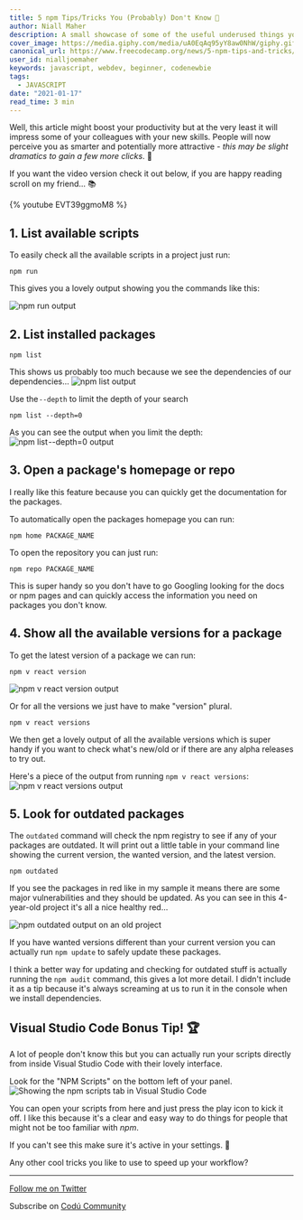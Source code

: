 ```yaml
---
title: 5 npm Tips/Tricks You (Probably) Don't Know 🚀
author: Niall Maher
description: A small showcase of some of the useful underused things you can do with npm to boost your productivity. 
cover_image: https://media.giphy.com/media/uA0EqAq95yY8aw0NhW/giphy.gif
canonical_url: https://www.freecodecamp.org/news/5-npm-tips-and-tricks/
user_id: nialljoemaher
keywords: javascript, webdev, beginner, codenewbie
tags:
  - JAVASCRIPT
date: "2021-01-17"
read_time: 3 min
---
```


Well, this article might boost your productivity but at the very least it will impress some of your colleagues with your new skills. People will now perceive you as smarter and potentially more attractive *- this may be slight dramatics to gain a few more clicks*. 🙈
 
If you want the video version check it out below, if you are happy reading scroll on my friend... 📚

{% youtube EVT39ggmoM8 %}

## 1. List available scripts

To easily check all the available scripts in a project just run:
```
npm run
```
This gives you a lovely output showing you the commands like this:

![npm run output](https://i.imgur.com/HMIzHx7.png)

## 2. List installed packages
```
npm list
```
This shows us probably too much because we see the dependencies of our dependencies…
![npm list output](https://i.imgur.com/axrlVAi.png)

Use the `--depth` to limit the depth of your search
```
npm list --depth=0
```

As you can see the output when you limit the depth:
![npm list --depth=0 output](https://i.imgur.com/oS5z6Lw.png)

## 3. Open a package's homepage or repo

I really like this feature because you can quickly get the documentation for the packages.

To automatically open the packages homepage you can run:
```
npm home PACKAGE_NAME 
```
To open the repository you can just run:
```
npm repo PACKAGE_NAME 
```
This is super handy so you don't have to go Googling looking for the docs or npm pages and can quickly access the information you need on packages you don't know.

## 4. Show all the available versions for a package

To get the latest version of a package we can run:
```
npm v react version
```
![npm v react version output](https://i.imgur.com/UsPEWEl.png)

Or for all the versions we just have to make "version" plural.
```
npm v react versions
```
We then get a lovely output of all the available versions which is super handy if you want to check what's new/old or if there are any alpha releases to try out. 

Here's a piece of the output from running `npm v react versions`:
![npm v react versions output](https://i.imgur.com/bFY7uNf.png)


## 5. Look for outdated packages

The `outdated` command will check the npm registry to see if any of your packages are outdated. It will print out a little table in your command line showing the current version, the wanted version, and the latest version.
```
npm outdated
```

If you see the packages in red like in my sample it means there are some major vulnerabilities and they should be updated. As you can see in this 4-year-old project it's all a nice healthy red...

![npm outdated output on an old project](https://i.imgur.com/uwZUxfO.jpg)

If you have wanted versions different than your current version you can actually run `npm update` to safely update these packages. 

I think a better way for updating and checking for outdated stuff is actually running the `npm audit` command, this gives a lot more detail. I didn't include it as a tip because it's always screaming at us to run it in the console when we install dependencies. 

## Visual Studio Code Bonus Tip! 🏆

A lot of people don't know this but you can actually run your scripts directly from inside Visual Studio Code with their lovely interface. 

Look for the "NPM Scripts" on the bottom left of your panel.
![Showing the npm scripts tab in Visual Studio Code](https://i.imgur.com/TiTJeqh.png)

You can open your scripts from here and just press the play icon to kick it off. I like this because it's a clear and easy way to do things for people that might not be too familiar with *npm*. 

If you can't see this make sure it's active in your settings. 💜

Any other cool tricks you like to use to speed up your workflow? 

---

[Follow me on Twitter](https://twitter.com/nialljoemaher)

Subscribe on [Codú Community](https://www.youtube.com/c/Cod%C3%BACommunity)
